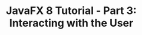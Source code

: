 ---
layout: redirect
title: "JavaFX 8 Tutorial - Part 3: Interacting with the User"
slug: javafx-8-tutorial-part3
redirect: /library/javafx-8-tutorial/part3/
published: true
---